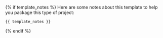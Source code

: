 {% if template_notes %}
Here are some notes about this template to help you package this type of project:
```
{{ template_notes }}
```
{% endif %}